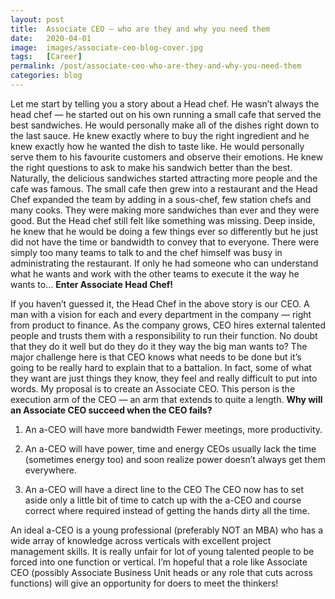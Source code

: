 ```yaml
---
layout: post
title:  Associate CEO — who are they and why you need them
date:   2020-04-01
image:  images/associate-ceo-blog-cover.jpg
tags:   [Career]
permalink: /post/associate-ceo-who-are-they-and-why-you-need-them
categories: blog
---
```


Let me start by telling you a story about a Head chef. He wasn’t always the head chef — he started out on his own running a small cafe that served the best sandwiches. He would personally make all of the dishes right down to the last sauce. He knew exactly where to buy the right ingredient and he knew exactly how he wanted the dish to taste like. He would personally serve them to his favourite customers and observe their emotions. He knew the right questions to ask to make his sandwich better than the best. Naturally, the delicious sandwiches started attracting more people and the cafe was famous. The small cafe then grew into a restaurant and the Head Chef expanded the team by adding in a sous-chef, few station chefs and many cooks. They were making more sandwiches than ever and they were good. But the Head chef still felt like something was missing. Deep inside, he knew that he would be doing a few things ever so differently but he just did not have the time or bandwidth to convey that to everyone. There were simply too many teams to talk to and the chef himself was busy in administrating the restaurant. If only he had someone who can understand what he wants and work with the other teams to execute it the way he wants to… **Enter Associate Head Chef!**

If you haven’t guessed it, the Head Chef in the above story is our CEO. A man with a vision for each and every department in the company — right from product to finance. As the company grows, CEO hires external talented people and trusts them with a responsibility to run their function. No doubt that they do it well but do they do it they way the big man wants to? The major challenge here is that CEO knows what needs to be done but it’s going to be really hard to explain that to a battalion. In fact, some of what they want are just things they know, they feel and really difficult to put into words. My proposal is to create an Associate CEO. This person is the execution arm of the CEO — an arm that extends to quite a length. **Why will an Associate CEO succeed when the CEO fails?**

1.  An a-CEO will have more bandwidth Fewer meetings, more productivity.

2.  An a-CEO will have power, time and energy CEOs usually lack the time (sometimes energy too) and soon realize power doesn’t always get them everywhere.

3.  An a-CEO will have a direct line to the CEO The CEO now has to set aside only a little bit of time to catch up with the a-CEO and course correct where required instead of getting the hands dirty all the time.


An ideal a-CEO is a young professional (preferably NOT an MBA) who has a wide array of knowledge across verticals with excellent project management skills. It is really unfair for lot of young talented people to be forced into one function or vertical. I’m hopeful that a role like Associate CEO (possibly Associate Business Unit heads or any role that cuts across functions) will give an opportunity for doers to meet the thinkers!

